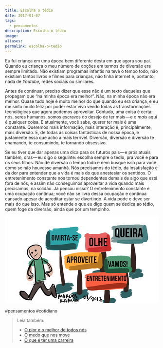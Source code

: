 ```yaml
---
title: Escolha o tédio
date: 2017-01-07
tags:
  - pensamentos
description: Escolha o tédio
image: 
aliases:
permalink: escolha-o-tedio
---
```

Eu fui criança em uma época bem diferente desta em que agora sou pai. Quando eu criança o meu número de opções em termos de diversão era sempre limitado. Não existiam programas infantis na tevê o tempo todo, não existiam tantos livros e filmes para crianças, não tinha internet e, portanto, nada de _Youtube_, redes sociais ou similares.

Antes de continuar, preciso dizer que esse não é um texto daqueles que propagam que “na minha época era melhor”. Não, na minha época não era melhor. Quase tudo hoje é muito melhor do que quando eu era criança, e eu me sinto muito feliz por poder estar vivo vendo todas as transformações tecnológicas que agora podemos aproveitar. Contudo, uma coisa é certa: nós, seres humanos, somos escravos do desejo de ter mais — e o _mais_ aqui é qualquer coisa. E atualmente, você sabe, querer ter mais é uma constante. Queremos mais informação, mais interação e, principalmente, mais diversão. E, de todas as coisas fantásticas de nossa época, é justamente essa que acho a mais terrível. Diversão, diversão e diversão te chamando, te consumindo, te tornando obsessivo.

Se eu tiver que dar apenas uma dica para os futuros pais — e pros atuais também, oras — eu digo o seguinte: escolha sempre o tédio, pra você e para os seus filhos. Não dê diversão o tempo todo e nem busque isso para você como se não houvesse amanhã. Nós precisamos do tédio, da insatisfação e da dor para entender que a vida é mais do que anestesiar os sentidos. O entretenimento constante nos tornou dependentes demais de algo que está fora de nós, e assim não conseguimos aproveitar a vida quando mais precisamos, na solidão. Já pensou nisso? O entretenimento constante é uma ocupação contínua; você não se livra dessa ocupação e continua cansado apesar de acreditar estar se divertindo. A vida pode e deve ser mais do que isso. Mas só entende o que eu digo quem se dedica ao tédio, quem foge da diversão, ainda que por um tempinho.

<img src="/assets/img/escolha-o tédio-medium.png">


#pensamentos #cotidiano

> Leia também:
> - <a href="/o-pior-e-o-melhor-de-todos-nos">O pior e o melhor de todos nós</a>
> - <a href="/o-medo-que-nos-move">O medo que nos move</a>
> - <a href="/o-que-e-ter-uma-carreira">O que é ter uma carreira</a>

